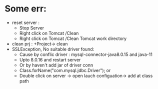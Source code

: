 # Some err:
- reset server :
	+ Stop Server
	+ Right click on Tomcat /Clean
	+ Right click on Tomcat /Clean Tomcat work directory
- clean prj :
	+Project-> clean
- SSLException, No suitable driver found:
	+ Cause by conflic driver : mysql-connector-java8.0.15 and java-11
	+ Upto 8.0.16 and restart server
	+ Or by haven't add jar of driver conn
	+ Class.forName("com.mysql.jdbc.Driver"); or
	+ Double click on server -> open lauch configuation-> add at class path 
